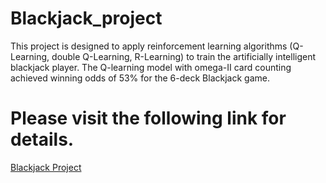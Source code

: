 # Blackjack_project

This project is designed to apply reinforcement learning algorithms (Q-Learning, double Q-Learning, R-Learning) to train the artificially intelligent blackjack player. The Q-learning model with omega-II card counting achieved winning odds of 53% for the 6-deck Blackjack game.


# Please visit the following link for details.
<a href="https://youngho92.github.io/Fifth/"> Blackjack Project </a>
